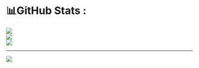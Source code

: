 # 📊GitHub Stats :
![](https://github-readme-stats.vercel.app/api?username=chube-coder-2k4&theme=radical&hide_border=false&include_all_commits=false&count_private=false)<br/>
![](https://github-readme-streak-stats.herokuapp.com/?user=chube-coder-2k4&theme=radical&hide_border=false)<br/>
![](https://github-readme-stats.vercel.app/api/top-langs/?username=chube-coder-2k4&theme=radical&hide_border=false&include_all_commits=false&count_private=false&layout=compact)

---
[![](https://visitcount.itsvg.in/api?id=chube-coder-2k4&icon=0&color=0)](https://visitcount.itsvg.in)
